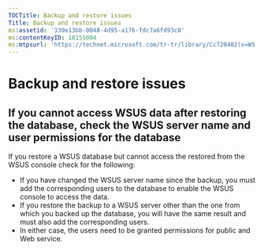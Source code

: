 ```yaml
---
TOCTitle: Backup and restore issues
Title: Backup and restore issues
ms:assetid: '330e13bb-0048-4d95-a176-fdc7a6fd93c8'
ms:contentKeyID: 18155004
ms:mtpsurl: 'https://technet.microsoft.com/tr-tr/library/Cc720482(v=WS.10)'
---
```


Backup and restore issues
=========================

If you cannot access WSUS data after restoring the database, check the WSUS server name and user permissions for the database
-----------------------------------------------------------------------------------------------------------------------------

If you restore a WSUS database but cannot access the restored from the WSUS console check for the following:

-   If you have changed the WSUS server name since the backup, you must add the corresponding users to the database to enable the WSUS console to access the data.
-   If you restore the backup to a WSUS server other than the one from which you backed up the database, you will have the same result and must also add the corresponding users.
-   In either case, the users need to be granted permissions for public and Web service.
